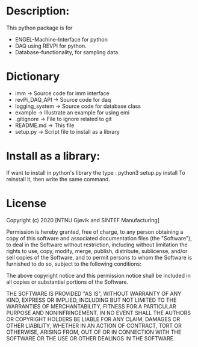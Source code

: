 # Description:
This python package is for
- ENGEL-Machine-Interface for python
- DAQ using REVPI for python.
- Database-functionality, for sampling data.

# Dictionary
- imm                           -> Source code for imm interface
- revPi_DAQ_API									-> Source code for daq
- logging_system 								-> Source code for database class
- example                  			-> Illustrate an example for using emi
- .gitignore                    -> File to ignore related to git
- README.md                     -> This file    
- setup.py			            		-> Script file to install as a library

# Install as a library:
If want to install in python's library the type : python3 setup.py install
To reinstall it, then write the same command.

# License
Copyright (c) 2020 [NTNU Gjøvik and SINTEF Manufacturing]


Permission is hereby granted, free of charge, to any person obtaining a copy of this software and associated documentation files (the "Software"), to deal in the Software without restriction, including without limitation the rights to use, copy, modify, merge, publish, distribute, sublicense, and/or sell copies of the Software, and to permit persons to whom the Software is furnished to do so, subject to the following conditions:  

The above copyright notice and this permission notice shall be included in all copies or substantial portions of the Software.  

THE SOFTWARE IS PROVIDED "AS IS", WITHOUT WARRANTY OF ANY KIND, EXPRESS OR IMPLIED, INCLUDING BUT NOT LIMITED TO THE WARRANTIES OF MERCHANTABILITY, FITNESS FOR A PARTICULAR PURPOSE AND NONINFRINGEMENT. IN NO EVENT SHALL THE AUTHORS OR COPYRIGHT HOLDERS BE LIABLE FOR ANY CLAIM, DAMAGES OR OTHER LIABILITY, WHETHER IN AN ACTION OF CONTRACT, TORT OR OTHERWISE, ARISING FROM, OUT OF OR IN CONNECTION WITH THE SOFTWARE OR THE USE OR OTHER DEALINGS IN THE SOFTWARE.
